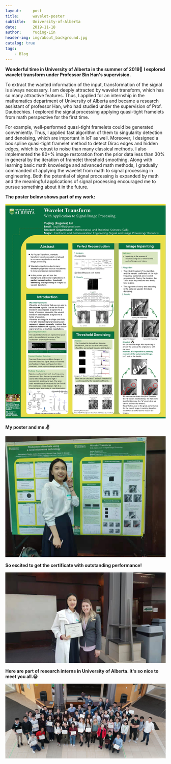 ```yaml
---
layout:     post
title:      wavelet-poster
subtitle:   University-of-Alberta
date:       2019-11-18
author:     Yuqing-Lin
header-img: img/about_background.jpg
catalog: true
tags:
    - Blog
---
```


**Wonderful time in University of Alberta in the summer of 2019🎇**
**I explored wavelet transform under Professor Bin Han's supervision.**

To extract the wanted information of the input, transformation of the signal is always necessary. I am deeply attracted by wavelet transform, which has so many attractive features. Thus, I applied for an internship in the mathematics department of University of Alberta and became a research assistant of professor Han, who had studied under the supervision of Prof. Daubechies. I explored the signal processing applying quasi-tight framelets from math perspective for the first time. 

For example, well-performed quasi-tight framelets could be generated conveniently. Thus, I applied fast algorithm of them to singularity detection and denoising, which are important in IoT as well. Moreover, I designed a box spline quasi-tight framelet method to detect Dirac edges and hidden edges, which is robust to noise than many classical methods. I also implemented the 80+% image restoration from the prior data less than 30% in general by the iteration of framelet threshold smoothing. Along with learning basic math knowledge and advanced math methods, I gradually commanded of applying the wavelet from math to signal processing in engineering. Both the potential of signal processing is expanded by math and the meaningful applications of signal processing encouraged me to pursue something about it in the future.

**The poster below shows part of my work:**

![](https://github.com/LINYQ0591/LINYQ0591.github.io/blob/master/img/lyq-poster.jpg?raw=true)


**My poster and me.✌**

![](https://github.com/LINYQ0591/LINYQ0591.github.io/blob/master/img/lyq-ua-posme.jpg?raw=true)

**So excited to get the certificate with outstanding performance!**

![](https://github.com/LINYQ0591/LINYQ0591.github.io/blob/master/img/lyq-ua-poswitha.jpg?raw=true)

**Here are part of research interns in University of Alberta. It's so nice to meet you all.😀**

![](https://github.com/LINYQ0591/LINYQ0591.github.io/blob/master/img/lyq-ua-pic.jpg?raw=true)
